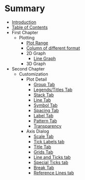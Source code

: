 # Summary

* [Introduction](README.md)
* [Table of Contents](table-of-contents.md)
* First Chapter
  * Plotting
    * [Plot Range](chapter1/page1/page11.md)
    * [Column of different format](chapter1/page1/column-of-different-format.md)
    * 2D Graph
      * [Line Graph](chapter1/page1/2d-graph/line-graph.md)
    * 3D Graph
* Second Chapter
  * Customization
    * Plot Detail
      * [Group Tab](second-chapter/customization/plot-detail/group-tab.md)
      * [Legends/Titles Tab](second-chapter/customization/plot-detail/legendstitles-tab.md)
      * [Stack Tab](second-chapter/customization/plot-detail/stack-tab.md)
      * [Line Tab](second-chapter/customization/plot-detail/line-tab.md)
      * [Symbol Tab](second-chapter/customization/plot-detail/symbol-tab.md)
      * [Spacing Tab](second-chapter/customization/plot-detail/spacing-tab.md)
      * [Label Tab ](second-chapter/customization/plot-detail/label-tab.md)
      * [Pattern Tab](second-chapter/customization/plot-detail/pattern-tab.md)
      * [Transparency](second-chapter/customization/plot-detail/transparency.md)
    * Axis Dialog 
      * [Scale Tab](second-chapter/customization/scale-tab.md)
      * [Tick Labels tab](second-chapter/customization/tick-labels-tab.md)
      * [Title Tab](second-chapter/customization/title-tab.md)
      * [Grids Tab](second-chapter/customization/grids-tab.md)
      * [Line and Ticks tab](second-chapter/customization/line-and-ticks-tab.md)
      * [Special Ticks tab](second-chapter/customization/special-ticks-tab.md)
      * [Break Tab](second-chapter/customization/break-tab.md)
      * [Reference Lines tab](second-chapter/customization/reference-lines-tab.md)



